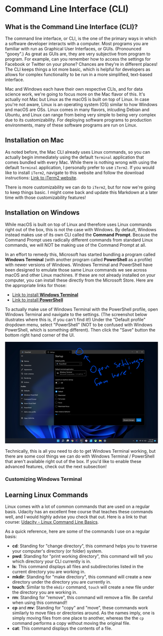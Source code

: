 # Command Line Interface (CLI)

## What is the Command Line Interface (CLI)?
The command line interface, or CLI, is the one of the primary ways in which a software developer interacts with a computer. Most programs you are familiar with run as Graphical User Interfaces, or GUIs. (Pronounced "gooey".) As great as GUIs are, they are very subjective from program to program. For example, can you remember how to access the settings for Facebook or Twitter on your phone? Chances are they're in different places! The CLI keeps things a lot more basic, which is helpful for developers as allows for complex functionality to be run in a more simplified, text-based interface.

Mac and Windows each have their own respective CLIs, and for data science work, we're going to focus more on the Mac flavor of this. It's actually not Mac but Linux as the macOS is built on top of Linux. In case you're not aware, Linux is an operating system (OS) similar to how Windows and macOS are OSs. Linux comes in many flavors, inlcuding Debian and Ubuntu, and Linux can range from being very simple to being very complex due to its customizability. For deploying software programs to production environments, many of these software programs are run on Linux.

## Installation on Mac
As noted before, the Mac CLI already uses Linux commands, so you can actually begin immediately using the default `Terminal` application that comes bundled with every Mac. While there is nothing wrong with using the default `Terminal` application, I personally prefer to use `iTerm2`. If you would like to install `iTerm2`, navigate to this website and follow the download instructions: [Link to iTerm2 website](https://iterm2.com/).

There is more customizability we can do to `iTerm2`, but for now we're going to keep things basic. I might come back and update this Markdown at a later time with those customizability features!

## Installation on Windows
While macOS is built on top of Linux and therefore uses Linux commands right out of the box, this is not the case with Windows. By default, Windows instead makes use of its own CLI called the **Command Prompt**. Because the Command Prompt uses radically different commands from standard Linux commands, we will NOT be making use of the Command Prompt at all.

In an effort to remedy this, Microsoft has started bundling a program called **Windows Terminal** (with another program called **PowerShell** as a profile) with newer versions of Windows. Windows Terminal and PowerShell have been designed to emulate those same Linux commands we see across macOS and other Linux machines. If these are not already installed on your computer, you can install these directly from the Microsoft Store. Here are the appropriate links for those:

- [Link to install **Windows Terminal**](https://www.microsoft.com/store/productId/9N0DX20HK701)
- [Link to install **PowerShell**](https://www.microsoft.com/store/productId/9MZ1SNWT0N5D)

To actually make use of Windows Terminal with the PowerShell profile, open Windows Terminal and navigate to the settings. (The screenshot below illustrates where this is, if you can't find it!) Under the "Default profile" dropdown menu, select "PowerShell" (NOT to be confused with Windows PowerShell, which is something different). Then click the "Save" button the bottom right hand corner of the UI.

![](../admin/assets/windows-terminal-settings.png)

Technically, this is all you need to do to get Windows Terminal working, but there are some cool things we can do with Windows Terminal / PowerShell that aren't available right out of the box. If you'd like to enable these advanced features, check out the next subsection!

### Customizing Windows Terminal



## Learning Linux Commands
Linux comes with a lot of common commands that are used on a regular basis. Udacity has an excellent free course that teaches these commands well, and I would highly advise you check that out. Here is a link to that course: [Udacity - Linux Command Line Basics](https://www.udacity.com/course/linux-command-line-basics--ud595).

As a quick reference, here are some of the commands I use on a regular basis:
- **cd**: Standing for "change directory", this command helps you to traverse your computer's directory (or folder) system.
- **pwd**: Standing for "print working directory", this command will tell you which directory your CLI currently is in.
- **ls**: This command displays all files and subdirectories listed in the current directory you are working in.
- **mkdir**: Standing for "make directory", this command will create a new directory under the directory you are currently in.
- **touch**: Similar to the `mkdir` command, `touch` will create a new file under the directory you are working in.
- **rm**: Standing for "remove", this command will remove a file. Be careful when using this command!!
- **cp** and **mv**: Standing for "copy" and "move", these commands work similarly to move files or directories around. As the names imply, one is simply moving files from one place to another, whereas the the `cp` command performs a copy without moving the original file.
- **cat**: This command displays the contents of a file.